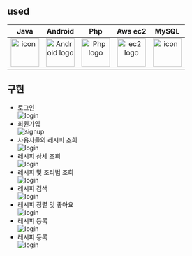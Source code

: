 ## used

|                                                                       Java                                                                       |                                          Android                                          |                                           Php                                            |                                                Aws ec2                                                |                                                                       MySQL                                                                       |     
|:------------------------------------------------------------------------------------------------------------------------------------------------:|:---------------------------------------------------------------------------------------------:|:----------------------------------------------------------------------------------------------------:|:-------------------------------------------------------------------------------------------------------------:|:-------------------------------------------------------------------------------------------------------------------------------------------------:|
| <div style="display: flex; align-items: flex-start;"><img src="./resources/java.png" alt="icon" width="65" height="65" /></div> | <img alt="Android logo" src="./resources/Android.png" width="65" height="65" > | <img alt="Php logo" src="./resources/Php.png" width="65" height="65" > | <img alt="ec2 logo" src="./resources/ec2.png" width="65" height="65" > | <div style="display: flex; align-items: flex-start;"><img src="./resources/mysql.png" alt="icon" width="65" height="65" /></div> |     


## 구현

- 로그인<br/>
  ![login](/resources/6.png)
- 회원가입<br/>
  ![signup](/resources/7.png)
- 사용자들의 레시피 조회<br/>
  ![login](/resources/8.png)
- 레시피 상세 조회<br/>
  ![login](/resources/9.png)
- 레시피 및 조리법 조회<br/>
  ![login](/resources/10.png)
- 레시피 검색<br/>
  ![login](/resources/11.png)
- 레시피 정렬 및 좋아요<br/>
  ![login](/resources/12.png)
- 레시피 등록<br/>
  ![login](/resources/13.png)
- 레시피 등록<br/>
  ![login](/resources/14.png)  




